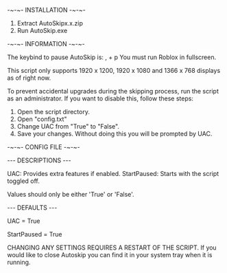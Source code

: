 -~-~- INSTALLATION -~-~-

1. Extract AutoSkipx.x.zip
2. Run AutoSkip.exe

-~-~- INFORMATION -~-~-

The keybind to pause AutoSkip is: , + p
You must run Roblox in fullscreen.

This script only supports 1920 x 1200, 1920 x 1080 and 1366 x 768 displays as of right now.

To prevent accidental upgrades during the skipping process, run the script as an administrator. If you want to disable this, follow these steps:
1. Open the script directory.
2. Open "config.txt"
3. Change UAC from "True" to "False".
4. Save your changes.
Without doing this you will be prompted by UAC.

-~-~- CONFIG FILE -~-~-

--- DESCRIPTIONS ---

UAC: Provides extra features if enabled.
StartPaused: Starts with the script toggled off.

Values should only be either 'True' or 'False'.

--- DEFAULTS ---

UAC = True

StartPaused = True

CHANGING ANY SETTINGS REQUIRES A RESTART OF THE SCRIPT.
If you would like to close Autoskip you can find it in your system tray when it is running.
